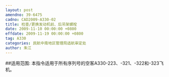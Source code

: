 ```yaml
---
layout: post
amendno: 39-6475
cadno: CAD2009-A330-02
title: 检查/更换发动机前、后吊架螺栓
date: 2009-11-10 00:00:00 +0800
effdate: 2009-11-19 00:00:00 +0800
tag: A330
categories: 民航中南地区管理局适航审定处
author: 朱江
---
```


##适用范围:
本指令适用于所有序列号的空客A330-223、-321、-322和-323飞机。

